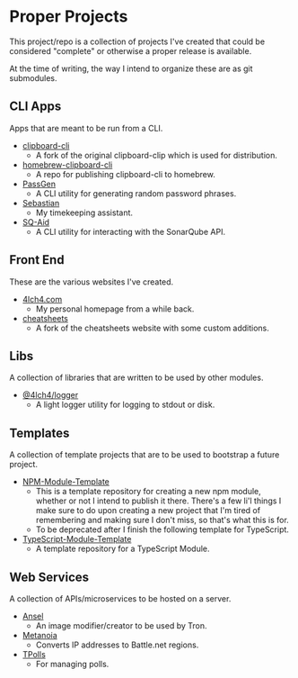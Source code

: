 # Proper Projects

This project/repo is a collection of projects I've created that could be considered "complete" or otherwise a proper release is available.

At the time of writing, the way I intend to organize these are as git submodules.

## CLI Apps

Apps that are meant to be run from a CLI.

- [clipboard-cli][0]
  - A fork of the original clipboard-clip which is used for distribution.
- [homebrew-clipboard-cli][1]
  - A repo for publishing clipboard-cli to homebrew.
- [PassGen][2]
  - A CLI utility for generating random password phrases.
- [Sebastian][3]
  - My timekeeping assistant.
- [SQ-Aid][4]
  - A CLI utility for interacting with the SonarQube API.

## Front End

These are the various websites I've created.

- [4lch4.com][5]
  - My personal homepage from a while back.
- [cheatsheets][6]
  - A fork of the cheatsheets website with some custom additions.

## Libs

A collection of libraries that are written to be used by other modules.

- [@4lch4/logger][7]
  - A light logger utility for logging to stdout or disk.

## Templates

A collection of template projects that are to be used to bootstrap a future project.

- [NPM-Module-Template][8]
  - This is a template repository for creating a new npm module, whether or not I intend to publish it there. There's a few li'l things I make sure to do upon creating a new project that I'm tired of remembering and making sure I don't miss, so that's what this is for.
  - To be deprecated after I finish the following template for TypeScript.
- [TypeScript-Module-Template][9]
  - A template repository for a TypeScript Module.

## Web Services

A collection of APIs/microservices to be hosted on a server.

- [Ansel][10]
  - An image modifier/creator to be used by Tron.
- [Metanoia][11]
  - Converts IP addresses to Battle.net regions.
- [TPolls][12]
  - For managing polls.

[0]: ../../../clipboard-cli
[1]: ../../../homebrew-clipboard-cli
[2]: ../../../PassGen
[3]: ../../../Sebastian
[4]: ../../../SQ-Aid
[5]: ../../../4lch4.com
[6]: ../../../cheatsheets
[7]: ../../../logger
[8]: ../../../NPM-Module-Template
[9]: ../../../TypeScript-Module-Template
[10]: ../../../Ansel
[11]: ../../../Metanoia
[12]: ../../../TPolls
<!-- [0]: https://github.com/4lch4/clipboard-cli
[1]: https://github.com/4lch4/homebrew-clipboard-cli
[2]: https://github.com/4lch4/PassGen
[3]: https://github.com/4lch4/Sebastian
[4]: https://github.com/4lch4/SQ-Aid
[5]: https://github.com/4lch4/4lch4.com
[6]: https://github.com/4lch4/cheatsheets
[7]: https://github.com/4lch4/logger
[8]: https://github.com/4lch4/NPM-Module-Template
[9]: https://github.com/4lch4/TypeScript-Module-Template
[10]: https://github.com/4lch4/Ansel
[11]: https://github.com/4lch4/Metanoia
[12]: https://github.com/4lch4/TPolls -->
